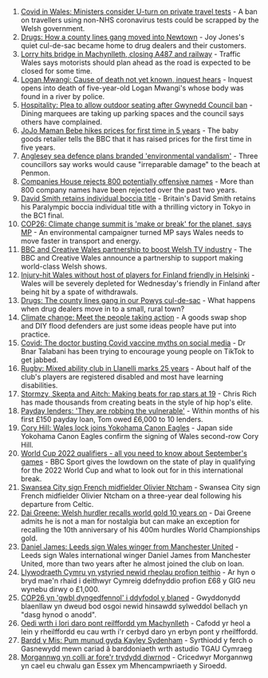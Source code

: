 1. [Covid in Wales: Ministers consider U-turn on private travel tests](https://www.bbc.co.uk/news/uk-wales-politics-58400233?at_medium=RSS&at_campaign=KARANGA) - A ban on travellers using non-NHS coronavirus tests could be scrapped by the Welsh government.
2. [Drugs: How a county lines gang moved into Newtown](https://www.bbc.co.uk/news/uk-wales-58394195?at_medium=RSS&at_campaign=KARANGA) - Joy Jones's quiet cul-de-sac became home to drug dealers and their customers.
3. [Lorry hits bridge in Machynlleth, closing A487 and railway](https://www.bbc.co.uk/news/uk-wales-58406885?at_medium=RSS&at_campaign=KARANGA) - Traffic Wales says motorists should plan ahead as the road is expected to be closed for some time.
4. [Logan Mwangi: Cause of death not yet known, inquest hears](https://www.bbc.co.uk/news/uk-wales-58409382?at_medium=RSS&at_campaign=KARANGA) - Inquest opens into death of five-year-old Logan Mwangi's whose body was found in a river by police.
5. [Hospitality: Plea to allow outdoor seating after Gwynedd Council ban](https://www.bbc.co.uk/news/uk-wales-58402361?at_medium=RSS&at_campaign=KARANGA) - Dining marquees are taking up parking spaces and the council says others have complained.
6. [JoJo Maman Bebe hikes prices for first time in 5 years](https://www.bbc.co.uk/news/business-58407316?at_medium=RSS&at_campaign=KARANGA) - The baby goods retailer tells the BBC that it has raised prices for the first time in five years.
7. [Anglesey sea defence plans branded 'environmental vandalism'](https://www.bbc.co.uk/news/uk-wales-58406883?at_medium=RSS&at_campaign=KARANGA) - Three councillors say works would cause "irreparable damage" to the beach at Penmon.
8. [Companies House rejects 800 potentially offensive names](https://www.bbc.co.uk/news/uk-wales-58395976?at_medium=RSS&at_campaign=KARANGA) - More than 800 company names have been rejected over the past two years.
9. [David Smith retains individual boccia title](https://www.bbc.co.uk/sport/disability-sport/58405624?at_medium=RSS&at_campaign=KARANGA) - Britain's David Smith retains his Paralympic boccia individual title with a thrilling victory in Tokyo in the BC1 final.
10. [COP26: Climate change summit is 'make or break' for the planet, says MP](https://www.bbc.co.uk/news/uk-wales-58398254?at_medium=RSS&at_campaign=KARANGA) - An environmental campaigner turned MP says Wales needs to move faster in transport and energy.
11. [BBC and Creative Wales partnership to boost Welsh TV industry](https://www.bbc.co.uk/news/uk-wales-58406886?at_medium=RSS&at_campaign=KARANGA) - The BBC and Creative Wales announce a partnership to support making world-class Welsh shows.
12. [Injury-hit Wales without host of players for Finland friendly in Helsinki](https://www.bbc.co.uk/sport/football/58325438?at_medium=RSS&at_campaign=KARANGA) - Wales will be severely depleted for Wednesday's friendly in Finland after being hit by a spate of withdrawals.
13. [Drugs: The county lines gang in our Powys cul-de-sac](https://www.bbc.co.uk/news/uk-wales-58399117?at_medium=RSS&at_campaign=KARANGA) - What happens when drug dealers move in to a small, rural town?
14. [Climate change: Meet the people taking action](https://www.bbc.co.uk/news/uk-wales-58399174?at_medium=RSS&at_campaign=KARANGA) - A goods swap shop and DIY flood defenders are just some ideas people have put into practice.
15. [Covid: The doctor busting Covid vaccine myths on social media](https://www.bbc.co.uk/news/uk-wales-58400711?at_medium=RSS&at_campaign=KARANGA) - Dr Bnar Talabani has been trying to encourage young people on TikTok to get jabbed.
16. [Rugby: Mixed ability club in Llanelli marks 25 years](https://www.bbc.co.uk/news/uk-wales-58396068?at_medium=RSS&at_campaign=KARANGA) - About half of the club's players are registered disabled and most have learning disabilities.
17. [Stormzy, Skepta and Aitch: Making beats for rap stars at 19](https://www.bbc.co.uk/news/uk-wales-58355499?at_medium=RSS&at_campaign=KARANGA) - Chris Rich has made thousands from creating beats in the style of hip hop's elite.
18. [Payday lenders: 'They are robbing the vulnerable'](https://www.bbc.co.uk/news/uk-wales-58361988?at_medium=RSS&at_campaign=KARANGA) - Within months of his first £150 payday loan, Tom owed £6,000 to 10 lenders.
19. [Cory Hill: Wales lock joins Yokohama Canon Eagles](https://www.bbc.co.uk/sport/rugby-union/58406162?at_medium=RSS&at_campaign=KARANGA) - Japan side Yokohama Canon Eagles confirm the signing of Wales second-row Cory Hill.
20. [World Cup 2022 qualifiers - all you need to know about September's games](https://www.bbc.co.uk/sport/football/58408681?at_medium=RSS&at_campaign=KARANGA) - BBC Sport gives the lowdown on the state of play in qualifying for the 2022 World Cup and what to look out for in this international break.
21. [Swansea City sign French midfielder Olivier Ntcham](https://www.bbc.co.uk/sport/football/58408537?at_medium=RSS&at_campaign=KARANGA) - Swansea City sign French midfielder Olivier Ntcham on a three-year deal following his departure from Celtic.
22. [Dai Greene: Welsh hurdler recalls world gold 10 years on](https://www.bbc.co.uk/sport/athletics/58346255?at_medium=RSS&at_campaign=KARANGA) - Dai Greene admits he is not a man for nostalgia but can make an exception for recalling the 10th anniversary of his 400m hurdles World Championships gold.
23. [Daniel James: Leeds sign Wales winger from Manchester United](https://www.bbc.co.uk/sport/football/58393587?at_medium=RSS&at_campaign=KARANGA) - Leeds sign Wales international winger Daniel James from Manchester United, more than two years after he almost joined the club on loan.
24. [Llywodraeth Cymru yn ystyried newid rheolau profion teithio](https://www.bbc.co.uk/newyddion/58403058?at_medium=RSS&at_campaign=KARANGA) - Ar hyn o bryd mae'n rhaid i deithwyr Cymreig ddefnyddio profion £68 y GIG neu wynebu dirwy o £1,000.
25. [COP26 yn 'gwbl dyngedfennol' i ddyfodol y blaned](https://www.bbc.co.uk/newyddion/58399669?at_medium=RSS&at_campaign=KARANGA) - Gwyddonydd blaenllaw yn dweud bod osgoi newid hinsawdd sylweddol bellach yn "dasg hynod o anodd".
26. [Oedi wrth i lori daro pont reilffordd ym Machynlleth](https://www.bbc.co.uk/newyddion/58409037?at_medium=RSS&at_campaign=KARANGA) - Cafodd yr heol a lein y rheilffordd eu cau wrth i'r cerbyd daro yn erbyn pont y rheilffordd.
27. [Bardd y Mis: Pum munud gyda Kayley Sydenham](https://www.bbc.co.uk/newyddion/58407366?at_medium=RSS&at_campaign=KARANGA) - Syrthiodd y ferch o Gasnewydd mewn cariad â barddoniaeth wrth astudio TGAU Cymraeg
28. [Morgannwg yn colli ar fore'r trydydd diwrnod](https://www.bbc.co.uk/newyddion/58410403?at_medium=RSS&at_campaign=KARANGA) - Cricedwyr Morgannwg yn cael eu chwalu gan Essex ym Mhencampwriaeth y Siroedd.
